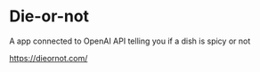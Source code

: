 # Die-or-not

A app connected to OpenAI API telling you if a dish is spicy or not

https://dieornot.com/
